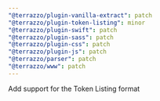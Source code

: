 ```yaml
---
"@terrazzo/plugin-vanilla-extract": patch
"@terrazzo/plugin-token-listing": minor
"@terrazzo/plugin-swift": patch
"@terrazzo/plugin-sass": patch
"@terrazzo/plugin-css": patch
"@terrazzo/plugin-js": patch
"@terrazzo/parser": patch
"@terrazzo/www": patch
---
```


Add support for the Token Listing format
